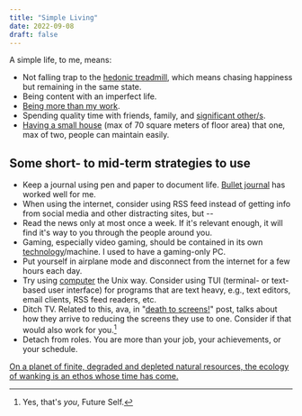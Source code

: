 ```yaml
---
title: "Simple Living"
date: 2022-09-08
draft: false
---
```


A simple life, to me, means:

- Not falling trap to the [hedonic treadmill](https://en.wikipedia.org/wiki/Hedonic_treadmill),
which means chasing happiness but remaining in the same state.
- Being content with an imperfect life.
- [Being more than my work](/anti-work).
- Spending quality time with friends, family, and [significant other/s](/non-monogamy).
- [Having a small house](/dream-house)
(max of 70 square meters of floor area)
that one, max of two, people can maintain easily.

## Some short- to mid-term strategies to use

- Keep a journal using pen and paper to document life. [Bullet journal](/bujo) has worked well for me.
- When using the internet, consider using RSS feed instead of getting
  info from social media and other distracting sites, but --
- Read the news only at most once a week. If it's relevant enough, it
  will find it's way to you through the people around you.
- Gaming, especially video gaming, should be contained in its own
  [technology](/technology)/machine. I used to have a gaming-only PC.
- Put yourself in airplane mode and disconnect from the internet for a
  few hours each day.
- Try using [computer](/computer) the Unix way. Consider using TUI
  (terminal- or text-based user interface) for programs that are text
  heavy, e.g., text editors, email clients, RSS feed readers, etc.
- Ditch TV. Related to this, ava, in "[death to screens!](https://blog.avas.space/death-to-screens/)" post, talks
  about how they arrive to reducing the screens they use to one.
  Consider if that would also work for you.[^self]
- Detach from roles. You are more than your job, your achievements, or
  your schedule.

[^self]: Yes, that's *you*, Future Self.

[On a planet of finite, degraded and depleted natural resources, the ecology of wanking is an ethos whose time has come.](https://aeon.co/essays/from-the-cynics-self-sufficiency-to-an-ecology-of-wanking)
